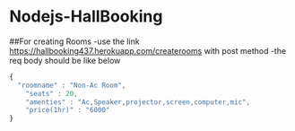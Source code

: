 # Nodejs-HallBooking

##For creating Rooms
-use the link https://hallbooking437.herokuapp.com/createrooms with post method
-the req body should be like below
```Javascript
{  
  "roomname" : "Non-Ac Room",
	"seats" : 20,
	"amenties" : "Ac,Speaker,projector,screen,computer,mic",
	"price(1hr)" : "6000"
}
```
